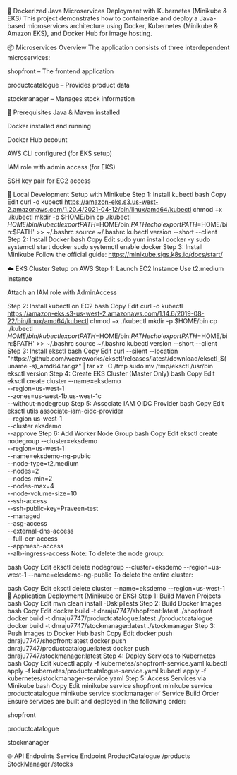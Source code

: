 🚀 Dockerized Java Microservices Deployment with Kubernetes (Minikube & EKS)
This project demonstrates how to containerize and deploy a Java-based microservices architecture using Docker, Kubernetes (Minikube & Amazon EKS), and Docker Hub for image hosting.

📦 Microservices Overview
The application consists of three interdependent microservices:

shopfront – The frontend application

productcatalogue – Provides product data

stockmanager – Manages stock information

📌 Prerequisites
Java & Maven installed

Docker installed and running

Docker Hub account

AWS CLI configured (for EKS setup)

IAM role with admin access (for EKS)

SSH key pair for EC2 access

🔧 Local Development Setup with Minikube
Step 1: Install kubectl
bash
Copy
Edit
curl -o kubectl https://amazon-eks.s3.us-west-2.amazonaws.com/1.20.4/2021-04-12/bin/linux/amd64/kubectl
chmod +x ./kubectl
mkdir -p $HOME/bin
cp ./kubectl $HOME/bin/kubectl
export PATH=$HOME/bin:$PATH
echo 'export PATH=$HOME/bin:$PATH' >> ~/.bashrc
source ~/.bashrc
kubectl version --short --client
Step 2: Install Docker
bash
Copy
Edit
sudo yum install docker -y
sudo systemctl start docker
sudo systemctl enable docker
Step 3: Install Minikube
Follow the official guide: https://minikube.sigs.k8s.io/docs/start/

☁️ EKS Cluster Setup on AWS
Step 1: Launch EC2 Instance
Use t2.medium instance

Attach an IAM role with AdminAccess

Step 2: Install kubectl on EC2
bash
Copy
Edit
curl -o kubectl https://amazon-eks.s3-us-west-2.amazonaws.com/1.14.6/2019-08-22/bin/linux/amd64/kubectl
chmod +x ./kubectl
mkdir -p $HOME/bin
cp ./kubectl $HOME/bin/kubectl
export PATH=$HOME/bin:$PATH
echo 'export PATH=$HOME/bin:$PATH' >> ~/.bashrc
source ~/.bashrc
kubectl version --short --client
Step 3: Install eksctl
bash
Copy
Edit
curl --silent --location "https://github.com/weaveworks/eksctl/releases/latest/download/eksctl_$(uname -s)_amd64.tar.gz" | tar xz -C /tmp
sudo mv /tmp/eksctl /usr/bin
eksctl version
Step 4: Create EKS Cluster (Master Only)
bash
Copy
Edit
eksctl create cluster --name=eksdemo \
                      --region=us-west-1 \
                      --zones=us-west-1b,us-west-1c \
                      --without-nodegroup
Step 5: Associate IAM OIDC Provider
bash
Copy
Edit
eksctl utils associate-iam-oidc-provider \
       --region us-west-1 \
       --cluster eksdemo \
       --approve
Step 6: Add Worker Node Group
bash
Copy
Edit
eksctl create nodegroup --cluster=eksdemo \
                        --region=us-west-1 \
                        --name=eksdemo-ng-public \
                        --node-type=t2.medium \
                        --nodes=2 \
                        --nodes-min=2 \
                        --nodes-max=4 \
                        --node-volume-size=10 \
                        --ssh-access \
                        --ssh-public-key=Praveen-test \
                        --managed \
                        --asg-access \
                        --external-dns-access \
                        --full-ecr-access \
                        --appmesh-access \
                        --alb-ingress-access
Note:
To delete the node group:

bash
Copy
Edit
eksctl delete nodegroup --cluster=eksdemo --region=us-west-1 --name=eksdemo-ng-public
To delete the entire cluster:

bash
Copy
Edit
eksctl delete cluster --name=eksdemo --region=us-west-1
🚀 Application Deployment (Minikube or EKS)
Step 1: Build Maven Projects
bash
Copy
Edit
mvn clean install -DskipTests
Step 2: Build Docker Images
bash
Copy
Edit
docker build -t dnraju7747/shopfront:latest ./shopfront
docker build -t dnraju7747/productcatalogue:latest ./productcatalogue
docker build -t dnraju7747/stockmanager:latest ./stockmanager
Step 3: Push Images to Docker Hub
bash
Copy
Edit
docker push dnraju7747/shopfront:latest
docker push dnraju7747/productcatalogue:latest
docker push dnraju7747/stockmanager:latest
Step 4: Deploy Services to Kubernetes
bash
Copy
Edit
kubectl apply -f kubernetes/shopfront-service.yaml
kubectl apply -f kubernetes/productcatalogue-service.yaml
kubectl apply -f kubernetes/stockmanager-service.yaml
Step 5: Access Services via Minikube
bash
Copy
Edit
minikube service shopfront
minikube service productcatalogue
minikube service stockmanager
✅ Service Build Order
Ensure services are built and deployed in the following order:

shopfront

productcatalogue

stockmanager

🌐 API Endpoints
Service	Endpoint
ProductCatalogue	/products
StockManager	/stocks
